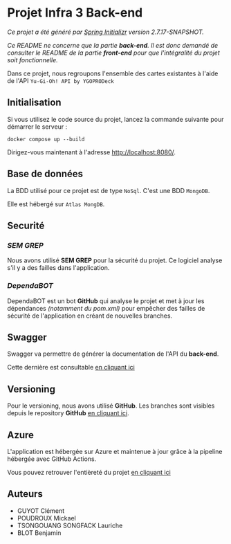 # Projet Infra 3 Back-end

*Ce projet a été généré par [Spring Initializr](https://start.spring.io/) version 2.7.17-SNAPSHOT.*

*Ce README ne concerne que la partie **back-end**. Il est donc demandé de consulter le README de la partie **front-end** pour que l'intégralité du projet soit fonctionnelle.*

Dans ce projet, nous regroupons l'ensemble des cartes existantes à l'aide de l'API `Yu-Gi-Oh! API by YGOPRODeck`


## Initialisation

Si vous utilisez le code source du projet, lancez la commande suivante pour démarrer le serveur :
```
docker compose up --build   
```

Dirigez-vous maintenant à l'adresse [http://localhost:8080/](http://localhost:8080/).

## Base de données

La BDD utilisé pour ce projet est de type `NoSql`. C'est une BDD `MongoDB`.

Elle est hébergé sur `Atlas MongDB`. 

## Securité

### *SEM GREP* 

Nous avons utilisé **SEM GREP** pour la sécurité du projet. Ce logiciel analyse s'il y a des failles dans l'application. 

### *DependaBOT*     

DependaBOT est un bot **GitHub** qui analyse le projet et met à jour les dépendances *(notamment du pom.xml)* pour empêcher des failles de sécurité de l'application en créant de nouvelles branches.

## Swagger

Swagger va permettre de générer la documentation de l'API du **back-end**.

Cette dernière est consultable [en cliquant ici](https://projet-infra-3-backend-dev.azurewebsites.net/swagger-ui/index.html)

## Versioning

Pour le versioning, nous avons utilisé **GitHub**. Les branches sont visibles depuis le repository **GitHub** [en cliquant ici](https://github.com/Clemguy45/projet_infra_3_back).

## Azure

L'application est hébergée sur Azure et maintenue à jour grâce à la pipeline hébergée avec GitHub Actions.

Vous pouvez retrouver l'entièreté du projet [en cliquant ici](https://portal.azure.com/#@univ-orleans.fr/resource/subscriptions/fd0e5100-031c-4d74-9e95-41224c6d1b5d/resourceGroups/projet-infra-3/overview)

## Auteurs

* GUYOT Clément
* POUDROUX Mickael
* TSONGOUANG SONGFACK Lauriche
* BLOT Benjamin
